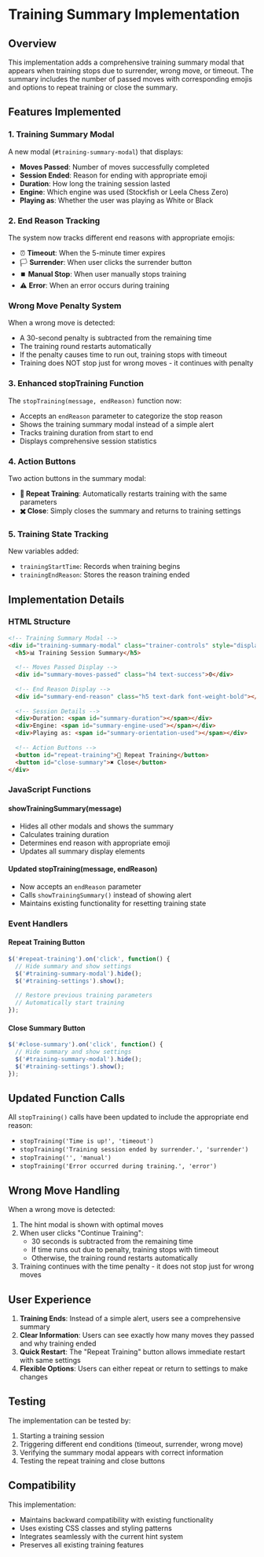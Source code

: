 # Training Summary Implementation

## Overview

This implementation adds a comprehensive training summary modal that appears when training stops due to surrender, wrong move, or timeout. The summary includes the number of passed moves with corresponding emojis and options to repeat training or close the summary.

## Features Implemented

### 1. Training Summary Modal

A new modal (`#training-summary-modal`) that displays:
- **Moves Passed**: Number of moves successfully completed
- **Session Ended**: Reason for ending with appropriate emoji
- **Duration**: How long the training session lasted
- **Engine**: Which engine was used (Stockfish or Leela Chess Zero)
- **Playing as**: Whether the user was playing as White or Black

### 2. End Reason Tracking

The system now tracks different end reasons with appropriate emojis:
- ⏰ **Timeout**: When the 5-minute timer expires
- 🏳️ **Surrender**: When user clicks the surrender button
- ⏹️ **Manual Stop**: When user manually stops training
- ⚠️ **Error**: When an error occurs during training

### Wrong Move Penalty System

When a wrong move is detected:
- A 30-second penalty is subtracted from the remaining time
- The training round restarts automatically
- If the penalty causes time to run out, training stops with timeout
- Training does NOT stop just for wrong moves - it continues with penalty

### 3. Enhanced stopTraining Function

The `stopTraining(message, endReason)` function now:
- Accepts an `endReason` parameter to categorize the stop reason
- Shows the training summary modal instead of a simple alert
- Tracks training duration from start to end
- Displays comprehensive session statistics

### 4. Action Buttons

Two action buttons in the summary modal:
- **🔄 Repeat Training**: Automatically restarts training with the same parameters
- **✖️ Close**: Simply closes the summary and returns to training settings

### 5. Training State Tracking

New variables added:
- `trainingStartTime`: Records when training begins
- `trainingEndReason`: Stores the reason training ended

## Implementation Details

### HTML Structure

```html
<!-- Training Summary Modal -->
<div id="training-summary-modal" class="trainer-controls" style="display: none;">
  <h5>📊 Training Session Summary</h5>
  
  <!-- Moves Passed Display -->
  <div id="summary-moves-passed" class="h4 text-success">0</div>
  
  <!-- End Reason Display -->
  <div id="summary-end-reason" class="h5 text-dark font-weight-bold"></div>
  
  <!-- Session Details -->
  <div>Duration: <span id="summary-duration"></span></div>
  <div>Engine: <span id="summary-engine-used"></span></div>
  <div>Playing as: <span id="summary-orientation-used"></span></div>
  
  <!-- Action Buttons -->
  <button id="repeat-training">🔄 Repeat Training</button>
  <button id="close-summary">✖️ Close</button>
</div>
```

### JavaScript Functions

#### showTrainingSummary(message)
- Hides all other modals and shows the summary
- Calculates training duration
- Determines end reason with appropriate emoji
- Updates all summary display elements

#### Updated stopTraining(message, endReason)
- Now accepts an `endReason` parameter
- Calls `showTrainingSummary()` instead of showing alert
- Maintains existing functionality for resetting training state

### Event Handlers

#### Repeat Training Button
```javascript
$('#repeat-training').on('click', function() {
  // Hide summary and show settings
  $('#training-summary-modal').hide();
  $('#training-settings').show();
  
  // Restore previous training parameters
  // Automatically start training
});
```

#### Close Summary Button
```javascript
$('#close-summary').on('click', function() {
  // Hide summary and show settings
  $('#training-summary-modal').hide();
  $('#training-settings').show();
});
```

## Updated Function Calls

All `stopTraining()` calls have been updated to include the appropriate end reason:

- `stopTraining('Time is up!', 'timeout')`
- `stopTraining('Training session ended by surrender.', 'surrender')`
- `stopTraining('', 'manual')`
- `stopTraining('Error occurred during training.', 'error')`

## Wrong Move Handling

When a wrong move is detected:
1. The hint modal is shown with optimal moves
2. When user clicks "Continue Training":
   - 30 seconds is subtracted from the remaining time
   - If time runs out due to penalty, training stops with timeout
   - Otherwise, the training round restarts automatically
3. Training continues with the time penalty - it does not stop just for wrong moves

## User Experience

1. **Training Ends**: Instead of a simple alert, users see a comprehensive summary
2. **Clear Information**: Users can see exactly how many moves they passed and why training ended
3. **Quick Restart**: The "Repeat Training" button allows immediate restart with same settings
4. **Flexible Options**: Users can either repeat or return to settings to make changes

## Testing

The implementation can be tested by:
1. Starting a training session
2. Triggering different end conditions (timeout, surrender, wrong move)
3. Verifying the summary modal appears with correct information
4. Testing the repeat training and close buttons

## Compatibility

This implementation:
- Maintains backward compatibility with existing functionality
- Uses existing CSS classes and styling patterns
- Integrates seamlessly with the current hint system
- Preserves all existing training features
